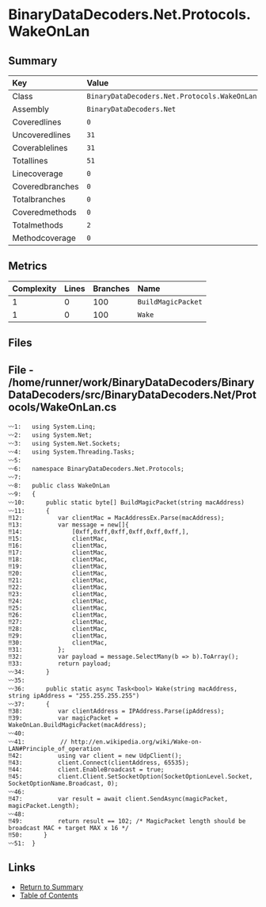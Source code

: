 ﻿# BinaryDataDecoders.Net.Protocols.WakeOnLan

## Summary

| Key             | Value                                        |
| :-------------- | :------------------------------------------- |
| Class           | `BinaryDataDecoders.Net.Protocols.WakeOnLan` |
| Assembly        | `BinaryDataDecoders.Net`                     |
| Coveredlines    | `0`                                          |
| Uncoveredlines  | `31`                                         |
| Coverablelines  | `31`                                         |
| Totallines      | `51`                                         |
| Linecoverage    | `0`                                          |
| Coveredbranches | `0`                                          |
| Totalbranches   | `0`                                          |
| Coveredmethods  | `0`                                          |
| Totalmethods    | `2`                                          |
| Methodcoverage  | `0`                                          |

## Metrics

| Complexity | Lines | Branches | Name               |
| :--------- | :---- | :------- | :----------------- |
| 1          | 0     | 100      | `BuildMagicPacket` |
| 1          | 0     | 100      | `Wake`             |

## Files

## File - /home/runner/work/BinaryDataDecoders/BinaryDataDecoders/src/BinaryDataDecoders.Net/Protocols/WakeOnLan.cs

```CSharp
〰1:   using System.Linq;
〰2:   using System.Net;
〰3:   using System.Net.Sockets;
〰4:   using System.Threading.Tasks;
〰5:   
〰6:   namespace BinaryDataDecoders.Net.Protocols;
〰7:   
〰8:   public class WakeOnLan
〰9:   {
〰10:      public static byte[] BuildMagicPacket(string macAddress)
〰11:      {
‼12:          var clientMac = MacAddressEx.Parse(macAddress);
‼13:          var message = new[]{
‼14:              [0xff,0xff,0xff,0xff,0xff,0xff,],
‼15:              clientMac,
‼16:              clientMac,
‼17:              clientMac,
‼18:              clientMac,
‼19:              clientMac,
‼20:              clientMac,
‼21:              clientMac,
‼22:              clientMac,
‼23:              clientMac,
‼24:              clientMac,
‼25:              clientMac,
‼26:              clientMac,
‼27:              clientMac,
‼28:              clientMac,
‼29:              clientMac,
‼30:              clientMac,
‼31:          };
‼32:          var payload = message.SelectMany(b => b).ToArray();
‼33:          return payload;
〰34:      }
〰35:  
〰36:      public static async Task<bool> Wake(string macAddress, string ipAddress = "255.255.255.255")
〰37:      {
‼38:          var clientAddress = IPAddress.Parse(ipAddress);
‼39:          var magicPacket = WakeOnLan.BuildMagicPacket(macAddress);
〰40:  
〰41:          // http://en.wikipedia.org/wiki/Wake-on-LAN#Principle_of_operation
‼42:          using var client = new UdpClient();
‼43:          client.Connect(clientAddress, 65535);
‼44:          client.EnableBroadcast = true;
‼45:          client.Client.SetSocketOption(SocketOptionLevel.Socket, SocketOptionName.Broadcast, 0);
〰46:  
‼47:          var result = await client.SendAsync(magicPacket, magicPacket.Length);
〰48:  
‼49:          return result == 102; /* MagicPacket length should be broadcast MAC + target MAX x 16 */
‼50:      }
〰51:  }
```

## Links

* [Return to Summary](Summary.md)
* [Table of Contents](../TOC.md)

